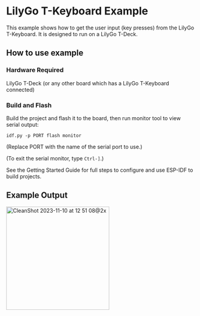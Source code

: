 # LilyGo T-Keyboard Example

This example shows how to get the user input (key presses) from the LilyGo
T-Keyboard. It is designed to run on a LilyGo T-Deck.

## How to use example

### Hardware Required

LilyGo T-Deck (or any other board which has a LilyGo T-Keyboard connected)

### Build and Flash

Build the project and flash it to the board, then run monitor tool to view serial output:

```
idf.py -p PORT flash monitor
```

(Replace PORT with the name of the serial port to use.)

(To exit the serial monitor, type ``Ctrl-]``.)

See the Getting Started Guide for full steps to configure and use ESP-IDF to build projects.

## Example Output

<img width="275" alt="CleanShot 2023-11-10 at 12 51 08@2x" src="https://github.com/esp-cpp/espp/assets/213467/d7ede416-b350-4499-bb21-aa01faf5ff78">
